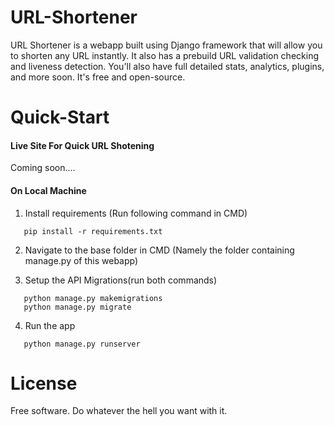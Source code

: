 # URL-Shortener

URL Shortener is a webapp built using Django framework that will allow you to shorten any URL instantly. It also has a prebuild URL validation checking and liveness detection. You'll also have full detailed stats, analytics, plugins, and more soon. It's free and open-source.

# Quick-Start
#### Live Site For Quick URL Shotening

Coming soon....

#### On Local Machine

1. Install requirements (Run following command in CMD)

```
   pip install -r requirements.txt
```

2. Navigate to the base folder in CMD (Namely the folder containing manage.py of this webapp)


3. Setup the API Migrations(run both commands)

```
   python manage.py makemigrations
   python manage.py migrate
```
4. Run the app

```
   python manage.py runserver
```

# License

Free software. Do whatever the hell you want with it. 
